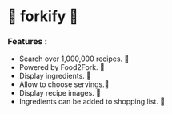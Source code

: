 # 🥣  forkify 🍴 

### Features :

* Search over 1,000,000 recipes. 🥄
* Powered by Food2Fork. 🥄  
* Display ingredients. 🥄
* Allow to choose servings.🥄 
* Display recipe images. 🥄
* Ingredients can be added to shopping list. 🥄